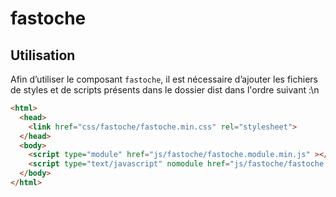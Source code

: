 # fastoche

## Utilisation
Afin d’utiliser le composant `fastoche`, il est nécessaire d’ajouter les fichiers de styles et de scripts présents dans le dossier dist dans l'ordre suivant :\n
```html
<html>
  <head>
    <link href="css/fastoche/fastoche.min.css" rel="stylesheet">
  </head>
  <body>
    <script type="module" href="js/fastoche/fastoche.module.min.js" ></script>
    <script type="text/javascript" nomodule href="js/fastoche/fastoche.nomodule.min.js" ></script>
  </body>
</html>
```
